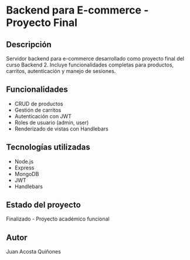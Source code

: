 # Backend para E-commerce - Proyecto Final

## Descripción
Servidor backend para e-commerce desarrollado como proyecto final del curso Backend 2. Incluye funcionalidades completas para productos, carritos, autenticación y manejo de sesiones.

## Funcionalidades
- CRUD de productos
- Gestión de carritos
- Autenticación con JWT
- Roles de usuario (admin, user)
- Renderizado de vistas con Handlebars

## Tecnologías utilizadas
- Node.js
- Express
- MongoDB
- JWT
- Handlebars

## Estado del proyecto
Finalizado - Proyecto académico funcional

## Autor
Juan Acosta Quiñones
